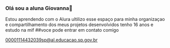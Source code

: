 ### Olá sou a aluna Giovanna💙

Estou aprendendo com o Alura
ultilizo esse espaço para minha organizaçao e compartilhamento dos meus projetos desenvolvidos 
tenho 16 anos e estudo na mif
##voce pode entrar em contato comigo

00001114432039sp@al.educacao.sp.gov.br
